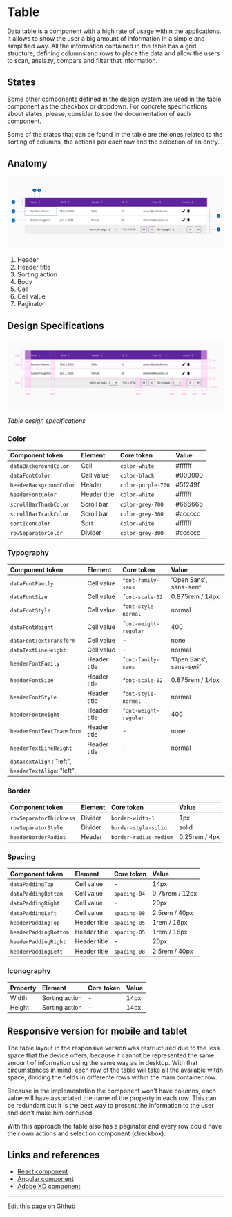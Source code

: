 # Table

Data table is a component with a high rate of usage within the applications. It allows to show the user a big amount of information in a simple and simplified way. All the information contained in the table has a grid structure, defining columns and rows to place the data and allow the users to scan, analazy, compare and filter that information.

## States

Some other components defined in the design system are used in the table component as the checkbox or dropdown. For concrete specifications about states, please, consider to see the documentation of each component.

Some of the states that can be found in the table are the ones related to the sorting of columns, the actions per each row and the selection of an entry.

## Anatomy

![Table component anatomy](images/table_anatomy.png)

1. Header
2. Header title
3. Sorting action
4. Body
5. Cell
6. Cell value
7. Paginator


## Design Specifications

![Table design specifications](images/table_specs.png)

_Table design specifications_


### Color

| Component token          | Element         | Core token          | Value     |
| :----------------------- | :-------------- | :------------------ | :-------- |
| `dataBackgroundColor`    | Cell            | `color-white`       | #ffffff   | 
| `dataFontColor`          | Cell value      | `color-black`       | #000000   | 
| `headerBackgroundColor`  | Header          | `color-purple-700`  | #5f249f   |
| `headerFontColor`        | Header title    | `color-white`       | #ffffff   |
| `scrollBarThumbColor`    | Scroll bar      | `color-grey-700`    | #666666   |
| `scrollBarTrackColor`    | Scroll bar      | `color-grey-300`    | #cccccc   |
| `sortIconColor`          | Sort            | `color-white`       | #ffffff   |
| `rowSeparatorColor`      | Divider         | `color-grey-300`    | #cccccc   |


### Typography

| Component token            | Element         | Core token             | Value                    |
| :------------------------- | :-------------- | :--------------------- | :----------------------- |
| `dataFontFamily`           | Cell value      | `font-family-sans`     | 'Open Sans', sans-serif  |
| `dataFontSize`             | Cell value      | `font-scale-02`        | 0.875rem / 14px          |
| `dataFontStyle`            | Cell value      | `font-style-normal`    | normal                   |
| `dataFontWeight`           | Cell value      | `font-weight-regular`  | 400                      |
| `dataFontTextTransform`    | Cell value      | -                      | none                     |
| `dataTextLineHeight`       | Cell value      | -                      | normal                   |
| `headerFontFamily`         | Header title    | `font-family-sans`     | 'Open Sans', sans-serif  |
| `headerFontSize`           | Header title    | `font-scale-02`        | 0.875rem / 14px          |
| `headerFontStyle`          | Header title    | `font-style-normal`    | normal                   |
| `headerFontWeight`         | Header title    | `font-weight-regular`  | 400                      |
| `headerFontTextTransform`  | Header title    | -                      | none                     |
| `headerTextLineHeight`     | Header title    | -                      | normal                   |
| `dataTextAlign`  : "left",
| `headerTextAlign`: "left",

### Border

| Component token          | Element         | Core token             | Value                    |
| :----------------------- | :-------------- | :--------------------- | :----------------------- |
| `rowSeparatorThickness`  | Divider         | `border-width-1`       | 1px                      |
| `rowSeparatorStyle`      | Divider         | `border-style-solid`   | solid                    |
| `headerBorderRadius`     | Header          | `border-radius-medium` | 0.25rem / 4px            |


### Spacing

| Component token          | Element         | Core token             | Value                    |
| :----------------------- | :-------------- | :--------------------- | :----------------------- |
| `dataPaddingTop`         | Cell value      | -                      | 14px                     |
| `dataPaddingBottom`      | Cell value      | `spacing-04`           | 0.75rem / 12px           |
| `dataPaddingRight`       | Cell value      | -                      | 20px                     |
| `dataPaddingLeft`        | Cell value      | `spacing-08`           | 2.5rem / 40px            |
| `headerPaddingTop`       | Header title    | `spacing-05`           | 1rem / 16px              |
| `headerPaddingBottom`    | Header title    | `spacing-05`           | 1rem / 16px              |
| `headerPaddingRight`     | Header title    | -                      | 20px                     |
| `headerPaddingLeft`      | Header title    | `spacing-08`           | 2.5rem / 40px            |


### Iconography

| Property          | Element         | Core token             | Value        |
| :---------------- | :-------------- | :--------------------- | :----------- |
| Width             | Sorting action  | -                      | 14px         |
| Height            | Sorting action  | -                      | 14px         |



## Responsive version for mobile and tablet

The table layout in the responsive version was restructured due to the less space that the device offers, because it cannot be represented the same amount of information using the same way as in desktop. With that circumstances in mind, each row of the table will take all the available witdh space, dividing the fields in differente rows within the main container row.

Because in the implementation the component won't have columns, each value will have associated the name of the property in each row. This can be redundant but it is the best way to present the information to the user and don't make him confused.

With this approach the table also has a paginator and every row could have their own actions and selection component (checkbox).


## Links and references

* [React component](https://developer.dxc.com/tools/react/next/#/components/resultsetTable)
* [Angular component](https://developer.dxc.com/tools/angular/next/#/components/resultsettable) 
* [Adobe XD component](https://xd.adobe.com/view/7c1326a5-31f5-4d55-8e5f-36a064d51273-2940/)  

____________________________________________________________

[Edit this page on Github](https://github.com/dxc-technology/halstack-style-guide/blob/master/guidelines/components/table/README.md)
